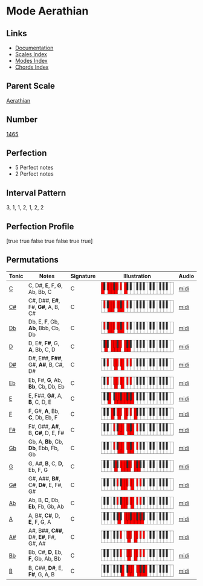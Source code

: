 # Mode Aerathian

## Links

- [Documentation](index.md)
- [Scales Index](Scales.md)
- [Modes Index](Modes.md)
- [Chords Index](Chords.md)

## Parent Scale

[Aerathian](ScaleAerathian.md)

## Number

[1465](https://ianring.com/musictheory/scales/1465)

## Perfection

- 5 Perfect notes
- 2 Perfect notes

## Interval Pattern

3, 1, 1, 2, 1, 2, 2

## Perfection Profile

[true true false true false true true]

## Permutations

| Tonic | Notes | Signature | Illustration | Audio |
|-------|-------|-----------|--------------|-------|
| [C](ModeCNaturalAerathian.md) | C, D#, **E**, F, **G**, Ab, Bb, C | C | ![CNaturalAerathian](ModeCNaturalAerathian.png) | [midi](https://github.com/edipermadi/music/blob/main/docs/ModeCNaturalAerathian.mid?raw=true) |
| [C#](ModeCSharpAerathian.md) | C#, D##, **E#**, F#, **G#**, A, B, C# | C | ![CSharpAerathian](ModeCSharpAerathian.png) | [midi](https://github.com/edipermadi/music/blob/main/docs/ModeCSharpAerathian.mid?raw=true) |
| [Db](ModeDFlatAerathian.md) | Db, E, **F**, Gb, **Ab**, Bbb, Cb, Db | C | ![DFlatAerathian](ModeDFlatAerathian.png) | [midi](https://github.com/edipermadi/music/blob/main/docs/ModeDFlatAerathian.mid?raw=true) |
| [D](ModeDNaturalAerathian.md) | D, E#, **F#**, G, **A**, Bb, C, D | C | ![DNaturalAerathian](ModeDNaturalAerathian.png) | [midi](https://github.com/edipermadi/music/blob/main/docs/ModeDNaturalAerathian.mid?raw=true) |
| [D#](ModeDSharpAerathian.md) | D#, E##, **F##**, G#, **A#**, B, C#, D# | C | ![DSharpAerathian](ModeDSharpAerathian.png) | [midi](https://github.com/edipermadi/music/blob/main/docs/ModeDSharpAerathian.mid?raw=true) |
| [Eb](ModeEFlatAerathian.md) | Eb, F#, **G**, Ab, **Bb**, Cb, Db, Eb | C | ![EFlatAerathian](ModeEFlatAerathian.png) | [midi](https://github.com/edipermadi/music/blob/main/docs/ModeEFlatAerathian.mid?raw=true) |
| [E](ModeENaturalAerathian.md) | E, F##, **G#**, A, **B**, C, D, E | C | ![ENaturalAerathian](ModeENaturalAerathian.png) | [midi](https://github.com/edipermadi/music/blob/main/docs/ModeENaturalAerathian.mid?raw=true) |
| [F](ModeFNaturalAerathian.md) | F, G#, **A**, Bb, **C**, Db, Eb, F | C | ![FNaturalAerathian](ModeFNaturalAerathian.png) | [midi](https://github.com/edipermadi/music/blob/main/docs/ModeFNaturalAerathian.mid?raw=true) |
| [F#](ModeFSharpAerathian.md) | F#, G##, **A#**, B, **C#**, D, E, F# | C | ![FSharpAerathian](ModeFSharpAerathian.png) | [midi](https://github.com/edipermadi/music/blob/main/docs/ModeFSharpAerathian.mid?raw=true) |
| [Gb](ModeGFlatAerathian.md) | Gb, A, **Bb**, Cb, **Db**, Ebb, Fb, Gb | C | ![GFlatAerathian](ModeGFlatAerathian.png) | [midi](https://github.com/edipermadi/music/blob/main/docs/ModeGFlatAerathian.mid?raw=true) |
| [G](ModeGNaturalAerathian.md) | G, A#, **B**, C, **D**, Eb, F, G | C | ![GNaturalAerathian](ModeGNaturalAerathian.png) | [midi](https://github.com/edipermadi/music/blob/main/docs/ModeGNaturalAerathian.mid?raw=true) |
| [G#](ModeGSharpAerathian.md) | G#, A##, **B#**, C#, **D#**, E, F#, G# | C | ![GSharpAerathian](ModeGSharpAerathian.png) | [midi](https://github.com/edipermadi/music/blob/main/docs/ModeGSharpAerathian.mid?raw=true) |
| [Ab](ModeAFlatAerathian.md) | Ab, B, **C**, Db, **Eb**, Fb, Gb, Ab | C | ![AFlatAerathian](ModeAFlatAerathian.png) | [midi](https://github.com/edipermadi/music/blob/main/docs/ModeAFlatAerathian.mid?raw=true) |
| [A](ModeANaturalAerathian.md) | A, B#, **C#**, D, **E**, F, G, A | C | ![ANaturalAerathian](ModeANaturalAerathian.png) | [midi](https://github.com/edipermadi/music/blob/main/docs/ModeANaturalAerathian.mid?raw=true) |
| [A#](ModeASharpAerathian.md) | A#, B##, **C##**, D#, **E#**, F#, G#, A# | C | ![ASharpAerathian](ModeASharpAerathian.png) | [midi](https://github.com/edipermadi/music/blob/main/docs/ModeASharpAerathian.mid?raw=true) |
| [Bb](ModeBFlatAerathian.md) | Bb, C#, **D**, Eb, **F**, Gb, Ab, Bb | C | ![BFlatAerathian](ModeBFlatAerathian.png) | [midi](https://github.com/edipermadi/music/blob/main/docs/ModeBFlatAerathian.mid?raw=true) |
| [B](ModeBNaturalAerathian.md) | B, C##, **D#**, E, **F#**, G, A, B | C | ![BNaturalAerathian](ModeBNaturalAerathian.png) | [midi](https://github.com/edipermadi/music/blob/main/docs/ModeBNaturalAerathian.mid?raw=true) |
